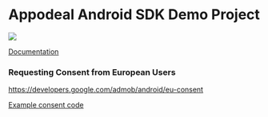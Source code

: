 # Appodeal Android SDK Demo Project

[![](https://img.shields.io/badge/SDK%20version-Stable%202.5.10-brightgreen)](https://wiki.appodeal.com/en/android/2-5-10-android-sdk-integration-guide)

[Documentation](https://wiki.appodeal.com/en/android/2-5-10-android-sdk-integration-guide)

### Requesting Consent from European Users
https://developers.google.com/admob/android/eu-consent

[Example consent code](https://github.com/appodeal/appodeal-android-demo/blob/master/app/src/main/java/com/appodeal/test/SplashActivity.java)